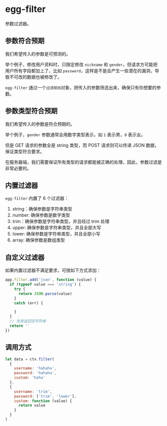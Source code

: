 # egg-filter

参数过滤器。

## 参数符合预期

我们希望传入的参数是可预测的。

举个例子，修改用户资料时，只限定修改 `nickname` 和 `gender`，但请求方可能把用户所有字段都加上了，比如 `password`，这样是不是会产生一些潜在的漏洞，导致不可改的数据也被修改了。

`egg-filter` 通过一个`过滤规则`对象，把传入的参数筛选出来，确保只有你想要的参数。

## 参数类型符合预期

我们希望传入的参数是符合预期的。

举个例子，`gender` 参数通常会用数字类型表示，如 `1` 表示男，`0` 表示女。

但是 GET 请求的参数全是 string 类型，而 POST 请求则可以传递 JSON 数据，保证类型符合要求。

在服务器端，我们需要保证所有类型的请求都能被正确的处理，因此，参数过滤是非常必要的。

## 内置过滤器

`egg-filter` 内置了 6 个过滤器：

1. string：确保参数是字符串类型
2. number: 确保参数是数字类型
3. trim：确保参数是字符串类型，并且经过 trim 处理
4. upper: 确保参数是字符串类型，并且全部大写
5. lower: 确保参数是字符串类型，并且全部小写
6. array: 确保参数是数组类型

## 自定义过滤器

如果内置过滤器不满足要求，可按如下方式添加：

```js
app.filter.add('json', function (value) {
  if (typeof value === 'string') {
    try {
      return JSON.parse(value)
    }
    catch (err) {

    }
  }
  // 失败返回空字符串
  return ''
})
```

## 调用方式

```js
let data = ctx.filter(
  {
    username: 'hahaha',
    password: 'hahaha',
    custom: 'haha'
  },
  {
    username: 'trim',
    password: ['trim', 'lower'],
    custom: function (value) {
      return value
    }
  }
)
```
